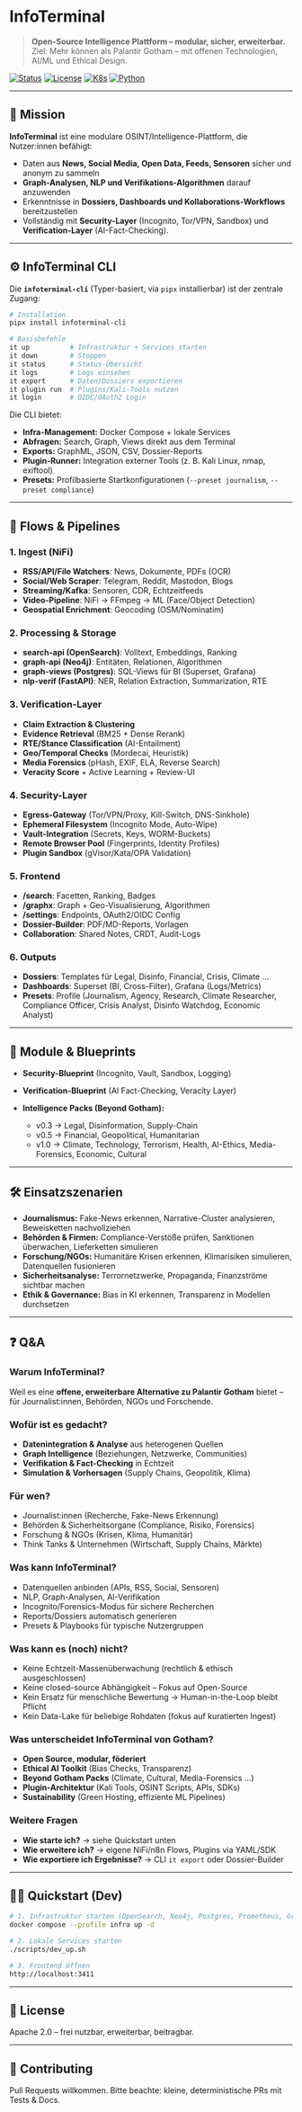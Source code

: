 # InfoTerminal

> **Open-Source Intelligence Plattform – modular, sicher, erweiterbar.**  
> Ziel: Mehr können als Palantir Gotham – mit offenen Technologien, AI/ML und Ethical Design.

[![Status](https://img.shields.io/badge/status-v0.2--dev-blue)](#) 
[![License](https://img.shields.io/badge/license-Apache--2.0-green)](#) 
[![K8s](https://img.shields.io/badge/kubernetes-ready-326ce5)](#) 
[![Python](https://img.shields.io/badge/python-3.10%2B-yellow)](#)

---

## 🎯 Mission

**InfoTerminal** ist eine modulare OSINT/Intelligence-Plattform, die Nutzer:innen befähigt:
- Daten aus **News, Social Media, Open Data, Feeds, Sensoren** sicher und anonym zu sammeln  
- **Graph-Analysen, NLP und Verifikations-Algorithmen** darauf anzuwenden  
- Erkenntnisse in **Dossiers, Dashboards und Kollaborations-Workflows** bereitzustellen  
- Vollständig mit **Security-Layer** (Incognito, Tor/VPN, Sandbox) und **Verification-Layer** (AI-Fact-Checking).  

---

## ⚙️ InfoTerminal CLI

Die **`infoterminal-cli`** (Typer-basiert, via `pipx` installierbar) ist der zentrale Zugang:

```bash
# Installation
pipx install infoterminal-cli

# Basisbefehle
it up          # Infrastruktur + Services starten
it down        # Stoppen
it status      # Status-Übersicht
it logs        # Logs einsehen
it export      # Daten/Dossiers exportieren
it plugin run  # Plugins/Kali-Tools nutzen
it login       # OIDC/OAuth2 Login
````

Die CLI bietet:

* **Infra-Management:** Docker Compose + lokale Services
* **Abfragen:** Search, Graph, Views direkt aus dem Terminal
* **Exports:** GraphML, JSON, CSV, Dossier-Reports
* **Plugin-Runner:** Integration externer Tools (z. B. Kali Linux, nmap, exiftool)
* **Presets:** Profilbasierte Startkonfigurationen (`--preset journalism`, `--preset compliance`)

---

## 🔄 Flows & Pipelines

### 1. **Ingest (NiFi)**

* **RSS/API/File Watchers**: News, Dokumente, PDFs (OCR)
* **Social/Web Scraper**: Telegram, Reddit, Mastodon, Blogs
* **Streaming/Kafka**: Sensoren, CDR, Echtzeitfeeds
* **Video-Pipeline**: NiFi → FFmpeg → ML (Face/Object Detection)
* **Geospatial Enrichment**: Geocoding (OSM/Nominatim)

### 2. **Processing & Storage**

* **search-api (OpenSearch)**: Volltext, Embeddings, Ranking
* **graph-api (Neo4j)**: Entitäten, Relationen, Algorithmen
* **graph-views (Postgres)**: SQL-Views für BI (Superset, Grafana)
* **nlp-verif (FastAPI)**: NER, Relation Extraction, Summarization, RTE

### 3. **Verification-Layer**

* **Claim Extraction & Clustering**
* **Evidence Retrieval** (BM25 + Dense Rerank)
* **RTE/Stance Classification** (AI-Entailment)
* **Geo/Temporal Checks** (Mordecai, Heuristik)
* **Media Forensics** (pHash, EXIF, ELA, Reverse Search)
* **Veracity Score** + Active Learning + Review-UI

### 4. **Security-Layer**

* **Egress-Gateway** (Tor/VPN/Proxy, Kill-Switch, DNS-Sinkhole)
* **Ephemeral Filesystem** (Incognito Mode, Auto-Wipe)
* **Vault-Integration** (Secrets, Keys, WORM-Buckets)
* **Remote Browser Pool** (Fingerprints, Identity Profiles)
* **Plugin Sandbox** (gVisor/Kata/OPA Validation)

### 5. **Frontend**

* **/search**: Facetten, Ranking, Badges
* **/graphx**: Graph + Geo-Visualisierung, Algorithmen
* **/settings**: Endpoints, OAuth2/OIDC Config
* **Dossier-Builder**: PDF/MD-Reports, Vorlagen
* **Collaboration**: Shared Notes, CRDT, Audit-Logs

### 6. **Outputs**

* **Dossiers**: Templates für Legal, Disinfo, Financial, Crisis, Climate …
* **Dashboards**: Superset (BI, Cross-Filter), Grafana (Logs/Metrics)
* **Presets**: Profile (Journalism, Agency, Research, Climate Researcher, Compliance Officer, Crisis Analyst, Disinfo Watchdog, Economic Analyst)

---

## 🧩 Module & Blueprints

* **Security-Blueprint** (Incognito, Vault, Sandbox, Logging)
* **Verification-Blueprint** (AI Fact-Checking, Veracity Layer)
* **Intelligence Packs (Beyond Gotham):**

  * v0.3 → Legal, Disinformation, Supply-Chain
  * v0.5 → Financial, Geopolitical, Humanitarian
  * v1.0 → Climate, Technology, Terrorism, Health, AI-Ethics, Media-Forensics, Economic, Cultural

---

## 🛠️ Einsatzszenarien

* **Journalismus:** Fake-News erkennen, Narrative-Cluster analysieren, Beweisketten nachvollziehen
* **Behörden & Firmen:** Compliance-Verstöße prüfen, Sanktionen überwachen, Lieferketten simulieren
* **Forschung/NGOs:** Humanitäre Krisen erkennen, Klimarisiken simulieren, Datenquellen fusionieren
* **Sicherheitsanalyse:** Terrornetzwerke, Propaganda, Finanzströme sichtbar machen
* **Ethik & Governance:** Bias in KI erkennen, Transparenz in Modellen durchsetzen

---

## ❓ Q\&A

### Warum InfoTerminal?

Weil es eine **offene, erweiterbare Alternative zu Palantir Gotham** bietet – für Journalist\:innen, Behörden, NGOs und Forschende.

### Wofür ist es gedacht?

* **Datenintegration & Analyse** aus heterogenen Quellen
* **Graph Intelligence** (Beziehungen, Netzwerke, Communities)
* **Verifikation & Fact-Checking** in Echtzeit
* **Simulation & Vorhersagen** (Supply Chains, Geopolitik, Klima)

### Für wen?

* Journalist\:innen (Recherche, Fake-News Erkennung)
* Behörden & Sicherheitsorgane (Compliance, Risiko, Forensics)
* Forschung & NGOs (Krisen, Klima, Humanitär)
* Think Tanks & Unternehmen (Wirtschaft, Supply Chains, Märkte)

### Was kann InfoTerminal?

* Datenquellen anbinden (APIs, RSS, Social, Sensoren)
* NLP, Graph-Analysen, AI-Verifikation
* Incognito/Forensics-Modus für sichere Recherchen
* Reports/Dossiers automatisch generieren
* Presets & Playbooks für typische Nutzergruppen

### Was kann es (noch) nicht?

* Keine Echtzeit-Massenüberwachung (rechtlich & ethisch ausgeschlossen)
* Keine closed-source Abhängigkeit – Fokus auf Open-Source
* Kein Ersatz für menschliche Bewertung → Human-in-the-Loop bleibt Pflicht
* Kein Data-Lake für beliebige Rohdaten (fokus auf kuratierten Ingest)

### Was unterscheidet InfoTerminal von Gotham?

* **Open Source, modular, föderiert**
* **Ethical AI Toolkit** (Bias Checks, Transparenz)
* **Beyond Gotham Packs** (Climate, Cultural, Media-Forensics …)
* **Plugin-Architektur** (Kali Tools, OSINT Scripts, APIs, SDKs)
* **Sustainability** (Green Hosting, effiziente ML Pipelines)

### Weitere Fragen

* **Wie starte ich?** → siehe Quickstart unten
* **Wie erweitere ich?** → eigene NiFi/n8n Flows, Plugins via YAML/SDK
* **Wie exportiere ich Ergebnisse?** → CLI `it export` oder Dossier-Builder

---

## 👩‍💻 Quickstart (Dev)

```bash
# 1. Infrastruktur starten (OpenSearch, Neo4j, Postgres, Prometheus, Grafana, ...)
docker compose --profile infra up -d

# 2. Lokale Services starten
./scripts/dev_up.sh

# 3. Frontend öffnen
http://localhost:3411
```

---

## 📜 License

Apache 2.0 – frei nutzbar, erweiterbar, beitragbar.

---

## 🤝 Contributing

Pull Requests willkommen.
Bitte beachte: kleine, deterministische PRs mit Tests & Docs.


